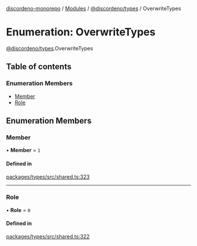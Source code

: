 [discordeno-monorepo](../README.md) / [Modules](../modules.md) / [@discordeno/types](../modules/discordeno_types.md) / OverwriteTypes

# Enumeration: OverwriteTypes

[@discordeno/types](../modules/discordeno_types.md).OverwriteTypes

## Table of contents

### Enumeration Members

- [Member](discordeno_types.OverwriteTypes.md#member)
- [Role](discordeno_types.OverwriteTypes.md#role)

## Enumeration Members

### Member

• **Member** = `1`

#### Defined in

[packages/types/src/shared.ts:323](https://github.com/deepsarda/discordeno/blob/c6dc30bb/packages/types/src/shared.ts#L323)

---

### Role

• **Role** = `0`

#### Defined in

[packages/types/src/shared.ts:322](https://github.com/deepsarda/discordeno/blob/c6dc30bb/packages/types/src/shared.ts#L322)
